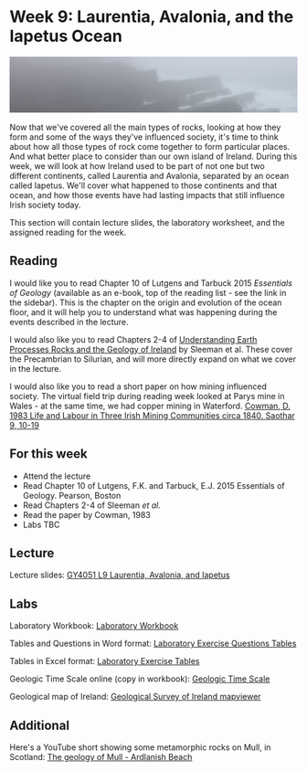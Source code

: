 # Week 9: Laurentia, Avalonia, and the Iapetus Ocean

![Week 9 Cover image](./assets/images/mph.png)

Now that we've covered all the main types of rocks, looking at how they form and some of the ways they've influenced society, it's time to think about how all those types of rock come together to form particular places. And what better place to consider than our own island of Ireland. During this week, we will look at how Ireland used to be part of not one but two different continents, called Laurentia and Avalonia, separated by an ocean called Iapetus. We'll cover what happened to those continents and that ocean, and how those events have had lasting impacts that still influence Irish society today.

This section will contain lecture slides, the laboratory worksheet, and the assigned reading for the week.

## Reading

I would like you to read Chapter 10 of Lutgens and Tarbuck 2015 *Essentials of Geology* (available as an e-book, top of the reading list - see the link in the sidebar). This is the chapter on the origin and evolution of the ocean floor, and it will help you to understand what was happening during the events described in the lecture.

I would also like you to read Chapters 2-4 of [Understanding Earth Processes Rocks and the Geology of Ireland](https://gsi.ie/documents/UnderstandingEarth_bookmarked.pdf) by Sleeman et al. These cover the Precambrian to Silurian, and will more directly expand on what we cover in the lecture.

I would also like you to read a short paper on how mining influenced society. The virtual field trip during reading week looked at Parys mine in Wales - at the same time, we had copper mining in Waterford. [Cowman, D. 1983 Life and Labour in Three Irish Mining Communities circa 1840. Saothar 9, 10-19](https://www.jstor.org/stable/23193860)

## For this week

 - Attend the lecture
 - Read Chapter 10 of Lutgens, F.K. and Tarbuck, E.J. 2015 Essentials of Geology. Pearson, Boston
 - Read Chapters 2-4 of Sleeman *et al.*
 - Read the paper by Cowman, 1983
 - Labs TBC

## Lecture

Lecture slides: [GY4051 L9 Laurentia, Avalonia, and Iapetus](./assets/lectures/GY4051_L9_Laurentia_Avalonia_Iapetus.pdf)

## Labs

Laboratory Workbook: [Laboratory Workbook](./assets/labs/GY4051_Lab_Workbook.pdf)

Tables and Questions in Word format: [Laboratory Exercise Questions Tables](./assets/labs/GY4051_Lab_Tables_Questions.docx)

Tables in Excel format: [Laboratory Exercise Tables](./assets/labs/GY4051_Lab_Tables.xlsx)

Geologic Time Scale online (copy in workbook): [Geologic Time Scale](https://stratigraphy.org/chart/)

Geological map of Ireland: [Geological Survey of Ireland mapviewer](https://dcenr.maps.arcgis.com/apps/MapSeries/index.html?appid=a30af518e87a4c0ab2fbde2aaac3c228)

## Additional

Here's a YouTube short showing some metamorphic rocks on Mull, in Scotland: [The geology of Mull - Ardlanish Beach](https://www.youtube.com/watch?v=dpsiJPRnW00)